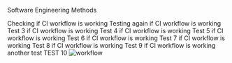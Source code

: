 Software Engineering Methods

Checking if CI workflow is working
Testing again if CI workflow is working 
Test 3  if CI workflow is working
Test 4  if CI workflow is working
Test 5  if CI workflow is working
Test 6  if CI workflow is working
Test 7  if CI workflow is working
Test 8  if CI workflow is working
Test 9  if CI workflow is working
another test
TEST 10
![workflow](https://github.com/<UserName>/<RepositoryName>/actions/workflows/main.yml/badge.svg)